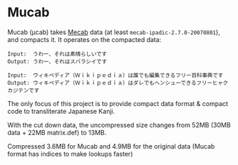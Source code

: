 # Mucab

Mucab (µcab) takes [Mecab](https://en.wikipedia.org/wiki/MeCab) data (at least `mecab-ipadic-2.7.0-20070801`), and compacts it. It operates on the compacted data:

```
Input:  うわー、それは素晴らしいです
Output: うわー、それはスバラシイです
```

```
Input:  ウィキペディア（Ｗｉｋｉｐｅｄｉａ）は誰でも編集できるフリー百科事典です
Output: ウィキペディア（Ｗｉｋｉｐｅｄｉａ）はダレでもヘンシューできるフリーヒャクカジテンです
```


The only focus of this project is to provide compact data format & compact code to transliterate Japanese Kanji.

With the cut down data, the uncompressed size changes from 52MB (30MB data + 22MB matrix.def) to 13MB.

Compressed 3.6MB for Mucab and 4.9MB for the original data (Mucab format has indices to make lookups faster)
